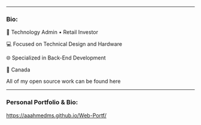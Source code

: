 
<hr>

### Bio:
🏢 Technology Admin • Retail Investor 

💻 Focused on Technical Design and Hardware

🌐 Specialized in Back-End Development

📍 Canada

All of my open source work can be found here

<hr>




### Personal Portfolio & Bio:

https://aaahmedms.github.io/Web-Portf/


